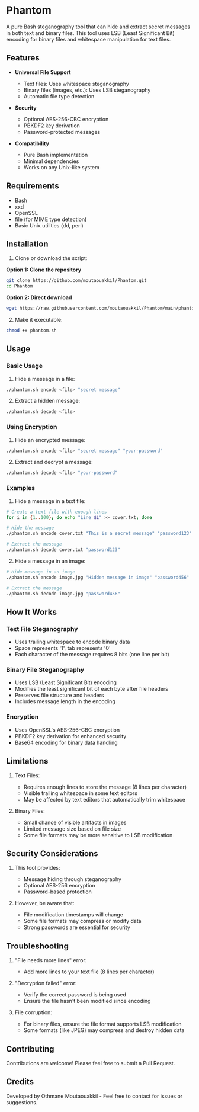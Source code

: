 # Phantom

A pure Bash steganography tool that can hide and extract secret messages in both text and binary files. This tool uses LSB (Least Significant Bit) encoding for binary files and whitespace manipulation for text files.

## Features

- **Universal File Support**
  - Text files: Uses whitespace steganography
  - Binary files (images, etc.): Uses LSB steganography
  - Automatic file type detection
  
- **Security**
  - Optional AES-256-CBC encryption
  - PBKDF2 key derivation
  - Password-protected messages

- **Compatibility**
  - Pure Bash implementation
  - Minimal dependencies
  - Works on any Unix-like system

## Requirements

- Bash
- xxd
- OpenSSL
- file (for MIME type detection)
- Basic Unix utilities (dd, perl)

## Installation

1. Clone or download the script:

**Option 1: Clone the repository**
```bash
git clone https://github.com/moutaouakkil/Phantom.git
cd Phantom
```

**Option 2: Direct download**
```bash
wget https://raw.githubusercontent.com/moutaouakkil/Phantom/main/phantom.sh
```

2. Make it executable:
```bash
chmod +x phantom.sh
```

## Usage

### Basic Usage

1. Hide a message in a file:
```bash
./phantom.sh encode <file> "secret message"
```

2. Extract a hidden message:
```bash
./phantom.sh decode <file>
```

### Using Encryption

1. Hide an encrypted message:
```bash
./phantom.sh encode <file> "secret message" "your-password"
```

2. Extract and decrypt a message:
```bash
./phantom.sh decode <file> "your-password"
```

### Examples

1. Hide a message in a text file:
```bash
# Create a text file with enough lines
for i in {1..100}; do echo "Line $i" >> cover.txt; done

# Hide the message
./phantom.sh encode cover.txt "This is a secret message" "password123"

# Extract the message
./phantom.sh decode cover.txt "password123"
```

2. Hide a message in an image:
```bash
# Hide message in an image
./phantom.sh encode image.jpg "Hidden message in image" "password456"

# Extract the message
./phantom.sh decode image.jpg "password456"
```

## How It Works

### Text File Steganography
- Uses trailing whitespace to encode binary data
- Space represents '1', tab represents '0'
- Each character of the message requires 8 bits (one line per bit)

### Binary File Steganography
- Uses LSB (Least Significant Bit) encoding
- Modifies the least significant bit of each byte after file headers
- Preserves file structure and headers
- Includes message length in the encoding

### Encryption
- Uses OpenSSL's AES-256-CBC encryption
- PBKDF2 key derivation for enhanced security
- Base64 encoding for binary data handling

## Limitations

1. Text Files:
   - Requires enough lines to store the message (8 lines per character)
   - Visible trailing whitespace in some text editors
   - May be affected by text editors that automatically trim whitespace

2. Binary Files:
   - Small chance of visible artifacts in images
   - Limited message size based on file size
   - Some file formats may be more sensitive to LSB modification

## Security Considerations

1. This tool provides:
   - Message hiding through steganography
   - Optional AES-256 encryption
   - Password-based protection

2. However, be aware that:
   - File modification timestamps will change
   - Some file formats may compress or modify data
   - Strong passwords are essential for security

## Troubleshooting

1. "File needs more lines" error:
   - Add more lines to your text file (8 lines per character)

2. "Decryption failed" error:
   - Verify the correct password is being used
   - Ensure the file hasn't been modified since encoding

3. File corruption:
   - For binary files, ensure the file format supports LSB modification
   - Some formats (like JPEG) may compress and destroy hidden data

## Contributing

Contributions are welcome! Please feel free to submit a Pull Request.

## Credits

Developed by Othmane Moutaouakkil - Feel free to contact for issues or suggestions.
